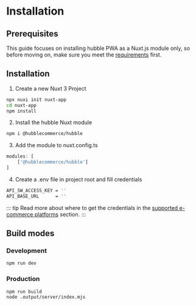 # Installation

## Prerequisites
This guide focuses on installing hubble PWA as a Nuxt.js module only,
so before moving on, make sure you meet the [requirements](/pwa/what/requirements.html) first.

## Installation 

1. Create a new Nuxt 3 Project
```sh
npx nuxi init nuxt-app
cd nuxt-app
npm install
```

2. Install the hubble Nuxt module
```sh
npm i @hubblecommerce/hubble
```

3. Add the module to nuxt.config.ts
```js
modules: [
    ['@hubblecommerce/hubble']
]
```

4. Create a .env file in project root and fill credentials
```sh
API_SW_ACCESS_KEY = ''
API_BASE_URL      = ''
```
::: tip
Read more about where to get the credentials in the [supported e-commerce platforms](/pwa/what/requirements.html#supported-e-commerce-platforms) section.
:::

## Build modes

### Development

```sh
npm run dev
```

### Production

```sh
npm run build
node .output/server/index.mjs
```
